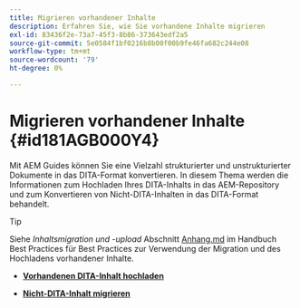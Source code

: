```yaml
---
title: Migrieren vorhandener Inhalte
description: Erfahren Sie, wie Sie vorhandene Inhalte migrieren
exl-id: 83436f2e-73a7-45f3-8b86-373643edf2a5
source-git-commit: 5e0584f1bf0216b8b00f00b9fe46fa682c244e08
workflow-type: tm+mt
source-wordcount: '79'
ht-degree: 0%

---
```


# Migrieren vorhandener Inhalte {#id181AGB000Y4}

Mit AEM Guides können Sie eine Vielzahl strukturierter und unstrukturierter Dokumente in das DITA-Format konvertieren. In diesem Thema werden die Informationen zum Hochladen Ihres DITA-Inhalts in das AEM-Repository und zum Konvertieren von Nicht-DITA-Inhalten in das DITA-Format behandelt.

>[!TIP]
>
> Siehe *Inhaltsmigration und -upload* Abschnitt [Anhang.md](appendix.md) im Handbuch Best Practices für Best Practices zur Verwendung der Migration und des Hochladens vorhandener Inhalte.

- **[Vorhandenen DITA-Inhalt hochladen](migrate-content-upload-existing-dita-content.md)**

- **[Nicht-DITA-Inhalt migrieren](migrate-content-non-dita.md)**
